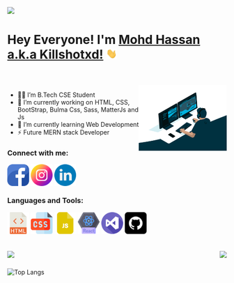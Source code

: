 ![](https://komarev.com/ghpvc/?username=killshotxd)
# Hey Everyone! I'm [Mohd Hassan a.k.a Killshotxd!](https://github.com/killshotxd) <img src="https://github.com/killshotxd/svgIcons/blob/main/Hi.gif" width="25px">
<br><br>
<a><img align="right" src="https://github.com/killshotxd/svgIcons/blob/main/code.gif" width="40%" /></a>
- 👨‍🎓 I’m B.Tech CSE Student
- 🔭 I’m currently working on HTML, CSS, BootStrap, Bulma Css, Sass, MatterJs and Js
- 🌱 I’m currently learning Web Development
- ⚡ Future MERN stack Developer
###

### Connect with me:

<a href="https://www.facebook.com/profile.php?id=100007733971393" target="blank"><img align="center" src="https://github.com/killshotxd/svgIcons/blob/main/facebook.png" width="50" /></a>
<a href="https://www.instagram.com/ihassanansari/" target="blank"><img align="center" src="https://github.com/killshotxd/svgIcons/blob/main/instagram.png" width="50" /></a>
<a href="https://www.linkedin.com/in/mohd-hassan-11707a223/" target="blank"><img align="center" src="https://github.com/killshotxd/svgIcons/blob/main/linkedin.png" width="50" /></a>

### Languages and Tools:

<a><img align="center" src="https://github.com/killshotxd/svgIcons/blob/main/html.png" width="50" /></a>
<a><img align="center" src="https://github.com/killshotxd/svgIcons/blob/main/css.png" width="50" /></a>
<a><img align="center" src="https://github.com/killshotxd/svgIcons/blob/main/js-file.png" width="50" /></a>
<a><img align="center" src="https://github.com/killshotxd/svgIcons/blob/main/react.png" width="50" /></a>
<a><img align="center" src="https://github.com/killshotxd/svgIcons/blob/main/visual-studio.png" width="50" /></a>
<a><img align="center" src="https://github.com/killshotxd/svgIcons/blob/main/github.png" width="50" /></a>
<br><br>
### 

<p align="center">

<span>
<a>
  <img width="35%" align="left" src="https://github-readme-streak-stats.herokuapp.com?user=killshotxd&theme=buefy-dark&hide_border=true&date_format=M%20j%5B%2C%20Y%5D" />
</a><a>
  <img height="35%" align="right" src="https://github-readme-stats2-killshotxd.vercel.app//api?username=killshotxd&repo=github-readme-stats&hide=contribs,prs,issues&show_icons=true&theme=radical" />
</a>
</span>
</p>
<br>


###
![Top Langs](https://github-readme-stats2-killshotxd.vercel.app/api/top-langs/?username=killshotxd&layout=compact)
<!--
**killshotxd/killshotxd** is a ✨ _special_ ✨ repository because its `README.md` (this file) appears on your GitHub profile.

Here are some ideas to get you started:

- 🔭 I’m currently working on ...
- 🌱 I’m currently learning ...
- 👯 I’m looking to collaborate on ...
- 🤔 I’m looking for help with ...
- 💬 Ask me about ...
- 📫 How to reach me: ...
- 😄 Pronouns: ...
- ⚡ Fun fact: ...
-->
